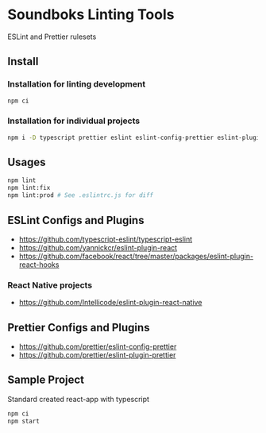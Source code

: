 # Soundboks Linting Tools

ESLint and Prettier rulesets

## Install

### Installation for linting development

```bash
npm ci
```

### Installation for individual projects

```bash
npm i -D typescript prettier eslint eslint-config-prettier eslint-plugin-prettier eslint-plugin-react eslint-plugin-react-hooks @typescript-eslint/eslint-plugin @typescript-eslint/parser
```

## Usages

```bash
npm lint
npm lint:fix
npm lint:prod # See .eslintrc.js for diff
```

## ESLint Configs and Plugins

- https://github.com/typescript-eslint/typescript-eslint
- https://github.com/yannickcr/eslint-plugin-react
- https://github.com/facebook/react/tree/master/packages/eslint-plugin-react-hooks

### React Native projects

- https://github.com/Intellicode/eslint-plugin-react-native

## Prettier Configs and Plugins

- https://github.com/prettier/eslint-config-prettier
- https://github.com/prettier/eslint-plugin-prettier

## Sample Project

Standard created react-app with typescript

```bash
npm ci
npm start
```
